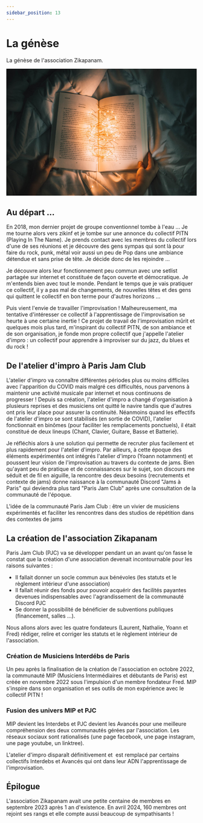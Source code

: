```yaml
---
sidebar_position: 13
---
```

# La génèse

La génèse de l'association Zikapanam.

![Histoire](/img/lire-nong-v-9pw4TKvT3po-unsplash.jpg)

## Au départ ...

En 2018, mon dernier projet de groupe conventionnel tombe à l'eau ... Je me tourne alors vers zikinf et je tombe sur une annonce du collectif PITN (Playing In The Name). Je prends contact avec les membres du collectif lors d'une de ses réunions et je découvre des gens sympas qui sont là pour faire du rock, punk, métal voir aussi un peu de Pop dans une ambiance détendue et sans prise de tête. Je décide donc de les rejoindre ...

Je découvre alors leur fonctionnement peu commun avec une setlist partagée sur internet et constituée de façon ouverte et démocratique. Je m'entends bien avec tout le monde. Pendant le temps que je vais pratiquer ce collectif, il y a pas mal de changements, de nouvelles têtes et des gens qui quittent le collectif en bon terme pour d'autres horizons ... 

Puis vient l'envie de travailler l'improvisation ! Malheureusement, ma tentative d'intéresser ce collectif à l'apprentissage de l'improvisation se heurte à une certaine inertie ! Ce projet de travail de l'improvisation mûrit et quelques mois plus tard, m'inspirant du collectif PITN, de son ambiance et de son organisation, je fonde mon propre collectif que j'appelle l'atelier d'impro : un collectif pour apprendre à improviser sur du jazz, du blues et du rock !

## De l'atelier d'impro à Paris Jam Club

L'atelier d'impro va connaître différentes périodes plus ou moins difficiles avec l'apparition du COVID mais malgré ces difficultés, nous parvenons à maintenir une activité musicale par internet et nous continuons de progresser ! Depuis sa création, l'atelier d'impro a changé d'organisation à plusieurs reprises et des musiciens ont quitté le navire tandis que d'autres ont pris leur place pour assurer la continuité. Néanmoins quand les effectifs de l'atelier d'impro se sont stabilisés (en sortie de COVID), l'atelier fonctionnait en binômes (pour faciliter les remplacements ponctuels), il était constitué de deux lineups (Chant, Clavier, Guitare, Basse et Batterie). 

Je réfléchis alors à une solution qui permette de recruter plus facilement et plus rapidement pour l'atelier d'impro. Par ailleurs, à cette époque des éléments expérimentés ont intégrés l'atelier d'impro (Yoann notamment) et poussent leur vision de l'improvisation au travers du contexte de jams. Bien qu'ayant peu de pratique et de connaissances sur le sujet, son discours me séduit et de fil en aiguille, la rencontre des deux besoins (recrutements et contexte de jams) donne naissance à la communauté Discord "Jams à Paris" qui deviendra plus tard "Paris Jam Club" après une consultation de la communauté de l'époque.

L'idée de la communauté Paris Jam Club : être un vivier de musiciens expérimentés et faciliter les rencontres dans des studios de répétition dans des contextes de jams

## La création de l'association Zikapanam

Paris Jam Club (PJC) va se développer pendant un an avant qu'on fasse le constat que la création d'une association devenait incontournable pour les raisons suivantes :
- Il fallait donner un socle commun aux bénévoles (les statuts et le règlement intérieur d'une association) 
- Il fallait réunir des fonds pour pouvoir acquérir des facilités payantes devenues indispensables avec l'agrandissement de la communauté Discord PJC
- Se donner la possibilité de bénéficier de subventions publiques (financement, salles ...).

Nous allons alors avec les quatre fondateurs (Laurent, Nathalie, Yoann et Fred) rédiger, relire et corriger les statuts et le règlement intérieur de l'association.

### Création de Musiciens Interdébs de Paris

Un peu après la finalisation de la création de l'association en octobre 2022, la communauté MIP (Musiciens Intermédiaires et débutants de Paris) est créée en novembre 2022 sous l'impulsion d'un membre fondateur Fred. MIP s'inspire dans son organisation et ses outils de mon expérience avec le collectif PITN !

### Fusion des univers MIP et PJC

MIP devient les Interdebs et PJC devient les Avancés pour une meilleure compréhension des deux communautés gérées par l'association. Les réseaux sociaux sont rationalisés (une page facebook, une page instagram, une page youtube, un linktree). 

L'atelier d'impro disparaît définitivement et  est remplacé par certains collectifs Interdebs et Avancés qui ont dans leur ADN l'apprentissage de l'improvisation.

## Épilogue

L'association Zikapanam avait une petite centaine de membres en septembre 2023 après 1 an d'existence. En avril 2024, 160 membres ont rejoint ses rangs et elle compte aussi beaucoup de sympathisants !

